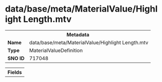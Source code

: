 <h1>data/base/meta/MaterialValue/Highlight Length.mtv</h1><table><tr><th colspan="100%">Metadata</th></tr><tr><td><b>Name</b></td><td>data/base/meta/MaterialValue/Highlight Length.mtv</td></tr><tr><td><b>Type</b></td><td>MaterialValueDefinition</td></tr><tr><td><b>SNO ID</b></td><td>717048</td></tr></table>

<table><tr><th colspan="100%">Fields</th></tr></table>

